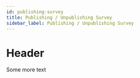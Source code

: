 ```yaml
---
id: publishing-survey
title: Publishing / Unpublishing Survey
sidebar_label: Publishing / Unpublishing Survey
---
```


# Header

Some more text 
